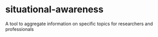 # situational-awareness
A tool to aggregate information on specific topics for researchers and professionals 
